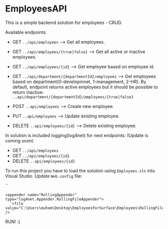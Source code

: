 # EmployeesAPI
This is a simple backend solution for employees - CRUD.

Available endpoints:
- GET `../api/employees`  -->  Get all employees.
- GET `../api/employees/{true|false}`  -->  Get all active or inactive employees.
- GET `../api/employees/{id}`  -->  Get employee based on employee id.

- GET `../api/department/{departmentId}/employees`  -->  Get employees based on department(0-developmnet, 1-management, 2-HR).
By default, endpoint returns active employees but it should be possible to return inactive: `..api/department/{departmentId}/employees/{true|false}` 

- POST `..api/employees`  -->  Create new employee.
- PUT `..api/employees`  -->  Update existing employee.
- DELETE `..api/employees/{id}`  -->  Delete existing employee.

In solution is included logging(log4net) for next endpoints: (Update is coming soon)
- GET `../api/employees`
- GET `../api/employees/{id}`
- DELETE `..api/employees/{id}`

To run this project you have to load the solution using `Employees.sln` into Visual Studio. 
Update `Web.config` file: 

<log4net>
    <appender name="FileAppender" type="log4net.Appender.FileAppender">
      `<file value="C:\Users\muham\Desktop\EmployeesForSurface\Employees\MyLogFile.txt" />`
      
    <appender name="RollingAppender" type="log4net.Appender.RollingFileAppender">
      `<file value="C:\Users\muham\Desktop\EmployeesForSurface\Employees\RollingFileLog.txt" /> `
      
RUN! :)
